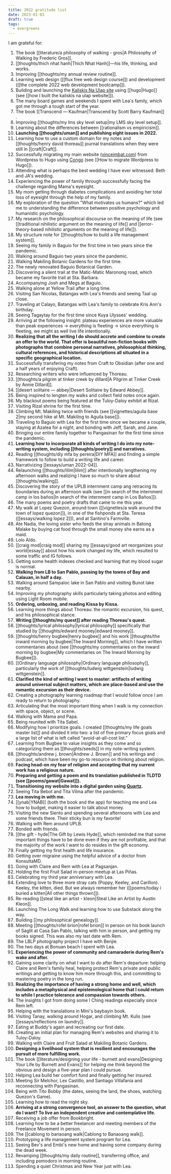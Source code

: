 ```yaml
---
title: 2022 gratitude list
date: 2023-01-03
draft: true
tags:
  - evergreens
---
```

I am grateful for:

1. The book [[literature/a philosophy of walking - gros|A Philosophy of Walking by Frederic Gros]].
2. [[thoughts/thich nhat hanh|Thich Nhat Hanh]]—his life, thinking, and works.
3. Improving [[thoughts/my annual review routine]].
4. Learning web design ([[flux free web design course]]) and development ([[the complete 2022 web development bootcamp]]).
5. Building and launching the [Kaliskis Na Ulap site](https://kaliskisnaulap.com/) using [[hugo|Hugo]] (see [[how I built the kaliskis na ulap website]]).
6. The many board games and weekends I spent with Lea's family, which got me through a tough start of the year.
7. The book [[Transcend — Kaufman|Transcend by Scott Barry Kaufman]] .
8. Improving [[thoughts/my lms sky level setup|my LMS sky level setup]].
9. Learning about the differences between [[rationalism vs empiricism]].
10. **Launching [[thoughts/uman]] and publishing eight issues in 2022.**
11. Learning how to use a custom domain for my notes and [[thoughts/henry david thoreau]] journal translations when they were still in [[craft|Craft]].
12. Successfully migrating my main website ([vinceimbat.com](https://vinceimbat.com/)) from Wordpress to Hugo using [Congo](https://jpanther.github.io/congo/)  (see [[How to migrate Wordpress to Hugo]]).
13.  Attending what is perhaps the best wedding I have ever witnessed: Beth and JA's wedding.
14. Experiencing the power of family through successfully facing the challenge regarding Mama's eyesight.
15. My mom getting through diabetes complications and avoiding her total loss of eyesight through the help of my family.
16. My exploration of the question "What motivates us humans?" which led me to understanding the difference between positive psychology and humanistic psychology.
17. My research on the philosophical discourse on the meaning of life (see [[traditional nihilistic argument on the meaning of life]] and [[error-theory-based nihilistic arguments on the meaning of life]]).
18. My structure note for [[thoughts/how to build a life management system]].
19. Seeing my family in Baguio for the first time in two years since the pandemic.
20. Walking around Baguio two years since the pandemic.
21. Walking Makiling Botanic Gardens for the first time.
22. The newly renovated Baguio Botanical Garden.
23. Discovering a silent trail at the Matic-Matic Maronong road, which became my favorite trail at Sta. Barbara.
24. Accompanying Josh and Megs at Baguio.
25. Walking alone at Yellow Trail after a long time.
26. Visiting San Nicolas, Batangas with Lea's friends and seeing Taal up close.
27. Traveling at Calayo, Batangas with Lea's family to celebrate Kris Ann's birthday.
28. Seeing Tagaytay for the first time since Kuya Ulysses' wedding.
29. Arriving at the following insight: plateau experiences are more valuable than peak experiences -> everything is fleeting -> since everything is fleeting, we might as well live life intentionally.
30. **Realizing that all the writing I do should accrete and combine to create an offer to the world. That offer is beautiful non-fiction books with photographs that combine personal narratives, philosophical thinking, cultural references, and historical descriptions all situated in a specific geographical location.**
31. Successfully transfering my notes from Craft to Obsidian (after one and a half years of enjoying Craft).
32. Researching writers who were influenced by Thoreau.
33. [[thoughts/a pilgrim at tinker creek by dillard|A Pilgrim at Tinker Creek by Annie Dillard]].
34. [[desert solitaire — abbey|Desert Solitaire by Edward Abbey]].
35. Being inspired to lengten my walks and collect field notes once again.
36. My blackout poems being featured at the Tuloy-Daloy exhibit at Rizal.
37. Visiting Rizal shrine for the first time.
38. Climbing Mt. Makiling twice with friends (see [[vignettes/aguila base 2|my second hike at Mt. Makiling to Aguila base]]).
39. Traveling to Baguio with Lea for the first time since we became a couple, staying at Azalea for a night, and bonding with Jeff, Sarah, and Jane.
40. Bringing our entire family together to Pangasinan for the first time since the pandemic.
41. **Learning how to incorporate all kinds of writing I do into my note-writing system, including [[thoughts/poetry]] and narratives.**
42. Reading [[thoughts/diy mfa by pereira|DIY MFA]] and finding a simple framework to follow to build a writing life and career.
43. Narrativizing [[essays/uman 2022-04]].
44. Relaunching [[thoughts/lilim|lilim]] after intentionally lengthening my afternoon walks and realizing I have so much to share about [[thoughts/walking]].
45. Discovering the story of the UPLB internment camp ang retracing its boundaries during an afternoon walk (see [[in search of the internment camp in los baños|In search of the internment camp in Los Baños]]). 
46. The many poems and poetry drafts that came to me this year.
47. My walk at Lopez Quezon, around town ([[vignettes/a walk around the town of lopez quezon]]), in one of the fishponds at Sta. Teresa ([[essays/walking lopez 2]]), and at Santino's Farmville.
48. Ate Nadia, the loving sister who feeds the stray animals in Batong Malake by buying cat food through the small money she earns as a maid.
49. Lolo Aldo.
50. [[craig mod|craig mod]] sharing my [[essays/good art reorganizes your world|essay]] about how his work changed my life, which resulted to some traffic and IG follows.
51. Getting some health indexes checked and learning that my blood sugar is normal.
52. **Walking from LB to San Pablo, passing by the towns of Bay and Calauan, in half a day.**
53. Walking around Sampaloc lake in San Pablo and visiting Bunot lake nearby.
54. Improving my photography skills particularly taking photos and editing using Light Room mobile.
55. **Ordering, unboxing, and reading Kissa by Kissa.**
56. Learning more things about Thoreau: the romantic excursion, his quest, and his philosophical stance.
57. **Writing [[thoughts/my quest]] after reading Thoreau's quest.**
58. [[thoughts/lyrical philosophy|lyrical philosophy]] specifically that studied by [[thoughts/edward mooney|edward mooney]].
59. [[thoughts/henry bugbee|henry bugbee]] and his work [[thoughts/the inward morning by bugbee|The Inward Morning]], which I have written commentaries about (see [[thoughts/my commentaries on the inward morning by bugbee|My commentaries on The Inward Morning by Bugbee]]).
60. [[Ordinary language philosophy|Ordinary language philosophy]], particularly the work of [[thoughts/ludwig wittgenstein|ludwig wittgenstein]].
61. **Clarified the kind of writing I want to master: artifacts of writing around universal subject matters, which are place-based and use the romantic excursion as their device.**
62. Creating a photography learning roadmap that I would follow once I am ready to return to photography.
63. Articulating that the most important thing when I walk is my connection with space, object, or scene.
64. Walking with Mama and Papa.
65. Being reunited with Tita Sabel.
66. Modifying how I prioritize goals. I created [[thoughts/my life goals master list]] and divided it into two: a list of five primary focus goals and a large list of what is left called "avoid-at-all-cost list."
67. Learning from Bugbee to value insights as they come and so categorizing them as [[thoughts/seeds]] in my note-writing system.
68. [[thoughts/andrew j. brown|Andrew J. Brown]] and his writings and podcast, which have been my go-to resource on thinking about religion.
69. **Facing head-on my fear of religion and accepting that my current work has a religious nature.**
70. **Preparing and getting a poem and its translation published in TLDTD (see [[poems/gawat|Gawat]]).**
71. **Transitioning my website into a digital garden using [Quartz](https://quartz.jzhao.xyz/).**
72. Seeing Tita Bebot and Tita Vilma after the pandemic.
73. **Lea moving in with me.**
74. [[ynab|YNAB]] (both the book and the app) for teaching me and Lea how to budget, making it easier to talk about money.
75. Visiting the new Siento and spending several afternoons with Lea and some friends there. Their sticky bun is my favorite!
77. Walking with Rem around UPLB.
78. Bonded with friends.
79. [[the gift - hyde|The Gift by Lewis Hyde]], which reminded me that some important things have to be done even if they are not profitable, and that the majority of the work I want to do resides in the gift economy.
80. Finally getting my first health and life insurance.
81. Getting over migraine using the helpful advice of a doctor from KonsultaMD.
82. Going with Claire and Rem with Lea at Pagsanjan.
83. Holding the first Fruit Salad in-person meetup at Las Piñas.
84. Celebrating my third year anniversary with Lea.
85. Extending love to three more stray cats (Poppy, Keeley, and Carillon). Keeley, the kitten, died. But we always remember her ([[poems/today i buried a kitten|All other things thrown]]).
86. Re-reading [[steal like an artist - kleon|Steal Like an Artist by Austin Kleon]].
87. Launching The Long Walk and learning how to use Substack along the way.
88. Building [[my philosophical genealogy]].
89. Meeting [[thoughts/rofel brion|rofel brion]] in person on his book launch of Saglit at Casa San Pablo, talking with him in person, and getting my books signed. This was also my last date with Rem.
90. The LBLP photography project I have with Benjie.
91. The two days at Bonuan beach I spent with Lea.
92. **Experiencing the power of community and camaraderie during Rem's wake and after.**
93. Gaining some clarity on what I want to do after Rem's departure: helping Claire and Rem's family heal, helping protect Rem's private and public writings and getting to know him more through this, and committing to mastering poetry in the long run.
94. **Realizing the importance of having a strong home and well, which includes a metaphysical and epistemological home that I could return to while I practice tolerance and compassion towards others.**
95. The insights I got from doing some I Ching readings especially since Rem left.
96. Helping with the translations in Mini's baybayin book.
97. Visiting Tanay, walking around Hogar, and climbing Mt. Kulis (see [[essays/reflections on laundry]].
98. Eating at Buddy's again and recreating our first date.
99. Creating an initial plan for managing Rem's websites and sharing it to Tuloy-Daloy.
100. Walking with Claire and Fruit Salad at Makiling Botanic Gardens.
101. **Designing a livelihood system that is resilient and encourages the pursuit of more fulfilling work.**
102. The book [[literature/designing your life - burnett and evans|Designing Your Life by Burnett and Evans]] for helping me think beyond the obvious and design a five-year plan I could pursue.
103. Helping Lea build her comfort fund and finally getting her insured.
104. Meeting Sir Melchor, Lex Castillo, and Santiago Villafania and reconnecting with Pangasinan.
105. Being with Tito Bobby (the dates, seeing the land, the shoes, watching Quezon's Game).
106. Learning how to read the night sky.
107. **Arriving at a strong convergence tool, an answer to the question, what do I want? To live an independent creative and contemplative life.**
108. Receiving a job offer from Bookbright.
109. Learning how to be a better freelancer and meeting members of the Freelance Movement in person.
110. The [[cablong to banaoang walk|Cablong to Banaoang walk]].
111. Prototyping a life management system program for Lea.
112. Seeing Bev's and Embi's new home and having some company during the dead week.
113. Revamping [[thoughts/my daily routine]], transferring office, and including pomodoro in morning routine.
114. Spending a quiet Christmas and New Year just with Lea.